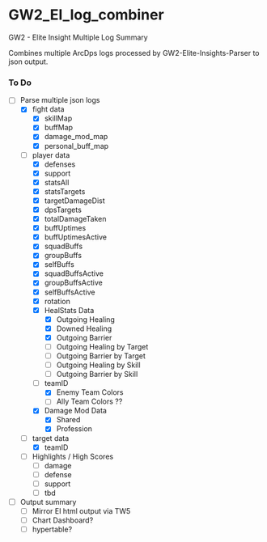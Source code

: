 # GW2_EI_log_combiner
GW2 - Elite Insight Multiple Log Summary

Combines multiple ArcDps logs processed by GW2-Elite-Insights-Parser to json output.

### To Do
- [ ] Parse multiple json logs
   - [x] fight data
      - [x] skillMap
      - [x] buffMap
      - [x] damage_mod_map
      - [X] personal_buff_map
   - [ ] player data
      - [x] defenses
      - [x] support
      - [x] statsAll
      - [x] statsTargets
      - [x] targetDamageDist
      - [x] dpsTargets
      - [x] totalDamageTaken
      - [x] buffUptimes
      - [x] buffUptimesActive
      - [x] squadBuffs
      - [x] groupBuffs
      - [x] selfBuffs
      - [x] squadBuffsActive
      - [x] groupBuffsActive
      - [x] selfBuffsActive
      - [X] rotation
      - [x] HealStats Data
         - [x] Outgoing Healing
         - [x] Downed Healing
         - [x] Outgoing Barrier
         - [ ] Outgoing Healing by Target
         - [ ] Outgoing Barrier by Target
         - [ ] Outgoing Healing by Skill
         - [ ] Outgoing Barrier by Skill
      - [ ] teamID
         - [x] Enemy Team Colors
         - [ ] Ally Team Colors ??
      - [X] Damage Mod Data         
         - [X] Shared
         - [X] Profession  
   - [ ] target data
      - [X] teamID
   - [ ] Highlights / High Scores
      - [ ] damage
      - [ ] defense
      - [ ] support
      - [ ] tbd

- [ ] Output summary
   - [ ] Mirror EI html output via TW5
   - [ ] Chart Dashboard?
   - [ ] hypertable?

